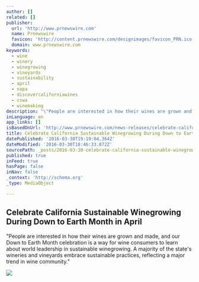 ```yaml
---
author: []
related: []
publisher:
  url: 'http://www.prnewswire.com'
  name: Prnewswire
  favicon: 'http://content.prnewswire.com/designimages/favicon_PRN.ico'
  domain: www.prnewswire.com
keywords:
  - wine
  - winery
  - winegrowing
  - vineyards
  - sustainability
  - april
  - napa
  - discovercaliforniawines
  - cswa
  - winemaking
description: "\"People are interested in how their wines are grown and made, and our Down to Earth Month celebration is a way for wine consumers to learn about world leadership in sustainable winegrowing. A majority of the state's wineries and vineyards embrace sustainable practices, reflecting a major trend in wine community.\""
inLanguage: en
app_links: []
isBasedOnUrl: 'http://www.prnewswire.com/news-releases/celebrate-california-sustainable-winegrowing-during-down-to-earth-month-in-april-300240871.html'
title: Celebrate California Sustainable Winegrowing During Down to Earth Month in April
datePublished: '2016-03-30T19:19:04.364Z'
dateModified: '2016-03-30T18:46:33.872Z'
sourcePath: _posts/2016-03-30-celebrate-california-sustainable-winegrowing-during-down-to.md
published: true
inFeed: true
hasPage: false
inNav: false
_context: 'http://schema.org'
_type: MediaObject

---
```

<article style=""><h1>Celebrate California Sustainable Winegrowing During Down to Earth Month in April</h1><p>"People are interested in how their wines are grown and made, and our Down to Earth Month celebration is a way for wine consumers to learn about world leadership in sustainable winegrowing. A majority of the state's wineries and vineyards embrace sustainable practices, reflecting a major trend in wine community."</p><img src="https://photos.prnewswire.com/prnvar/20160323/347657" /></article>